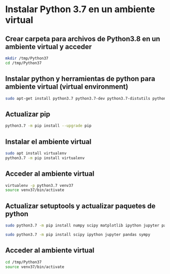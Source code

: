 # Instalar Python 3.7 en un ambiente virtual

## Crear carpeta para archivos de Python3.8 en un ambiente virtual y acceder
```sh
mkdir /tmp/Python37
cd /tmp/Python37
```
## Instalar python y herramientas de python para ambiente virtual (virtual environment)
```sh
sudo apt-get install python3.7 python3.7-dev python3.7-distutils python3.7-venv
```
## Actualizar pip
```sh
python3.7 -m pip install --upgrade pip
```
## Instalar el ambiente virtual
```sh
sudo apt install virtualenv
python3.7 -m pip install virtualenv
```
## Acceder al ambiente virtual
```sh
virtualenv -p python3.7 venv37
source venv37/bin/activate
```
## Actualizar setuptools y actualizar paquetes de python
```sh
sudo python3.7 -m pip install numpy scipy matplotlib ipython jupyter pandas sympy
```
```sh
sudo python3.7 -m pip install scipy ipython jupyter pandas sympy
```


## Acceder al ambiente virtual
```sh
cd /tmp/Python37
source venv37/bin/activate
```
